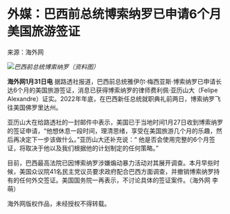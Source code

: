 # 外媒：巴西前总统博索纳罗已申请6个月美国旅游签证

来源：海外网

![](https://inews.gtimg.com/newsapp_bt/0/15635381541/1000)_巴西前总统博索纳罗（资料图）_

**海外网1月31日电**
据路透社报道，巴西前总统雅伊尔·梅西亚斯·博索纳罗已申请长达6个月的美国旅游签证，消息已获得博索纳罗的律师费利佩·亚历山大（Felipe
Alexandre）证实。2022年年底，在巴西新任总统就职典礼前两日，博索纳罗飞往美国佛罗里达州。

亚历山大在给路透社的一封邮件中表示，美国已于当地时间1月27日收到博索纳罗的签证申请，“他想休息一段时间，理清思绪，享受在美国旅游几个月的乐趣，然后再决定下一步该做什么。”亚历山大还补充说：“
他是否会使用完整的6个月签证，将取决于他以及我们根据他的计划制定的任何策略。”

目前，巴西最高法院已因博索纳罗涉嫌煽动暴力活动对其展开调查。本月早些时候，美国众议院41名民主党议员要求政府配合巴西方面调查，并撤销博索纳罗持有的任何外交签证。美国国务院一再表示，不讨论具体的签证案件。（海外网
李萌）

海外网版权作品，未经授权不得转载。


